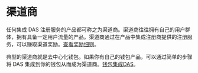 # 渠道商

任何集成 DAS 注册服务的产品都可称之为渠道商。渠道商往往拥有自己的用户群体，拥有具备一定用户流量的产品。渠道商通过在产品中集成注册商提供的注册服务，可以赚取渠道奖励。[查看奖励细则](eco-design.md)。



典型的渠道商就是去中心化钱包。如果你有自己的钱包产品，可以通过简单的步骤将 DAS 集成到你的钱包从而成为渠道商。[钱包集成DAS](kai-fa-zhe/wallet-integration.md)。

